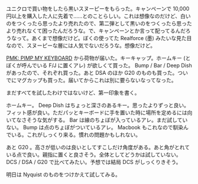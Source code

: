 ユニクロで買い物をしたら黒いスヌーピーをもらった。キャンペーンで 10,000 円以上を購入した人に先着で……とのことらしい。これは想像なのだけど、白いのをつくったら思ったより売れたので、第二弾として黒いのをつくったら思ったより売れなくて困ったんだろうな。で、キャンペーンとか言って配ってるんだろうなって。あくまで想像だけど。ぼくの使ってた Realforce (墨) みたいな見た目なので、スヌーピーな層には人気でないだろうな。想像だけど。

[PMK: PIMP MY KEYBOARD](https://pimpmykeyboard.com/) から荷物が届いた。キーキャップ。ホームキー (とぼくが呼んでいる F/J に置くアレ) が欲しくて買った。 Bump / Bar / Deep Dish があったので、それぞれ買った。あと DSA のほか G20 のものも買った。ついでにマグカップも買った。届いてからこれは別に要らないなってなった。

まだすべてを試したわけではないけど、第一印象を書く。

ホームキー。 Deep Dish はちょっと深さのあるキー。思ったよりずっと良い。フィット感が良い。ただパッとキーボードに手を置いた時に場所を定めるには向いてなさそうな気がする。 Bar は線のちょぼが入っているアレ。まだ試していない。 Bump は点のちょぼがついているアレ。 Macbook もこれなので馴染んでいる。これがしっくり来る。慣れの問題かもしれない。

あと G20 。高さが低いのは良いとしてすこしだけ角度がある。あと角がとれている点で良い。親指に置くと良さそう。全体としてどうかは試していない。 DCS / DSA / G20 で比べてみたい。予想では結局 DCS がしっくりきそう。

明日は Nyquist のものをつけかえて試してみる。
